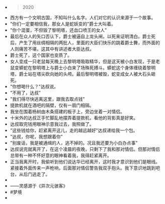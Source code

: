 - > 2020
- 西方有一个文明古国，不知叫什么名字。人们对它的认识来源于一个故事。
- "你们一定要相信我，那女人是蛇妖变的"爵士大叫着。
- "你个混蛋，不但毁了黎明塔，还血口喷王的女人"
- 最后在众人的矢口否认下，爵士被逼自上龙头闸，以死来证明清白。爵士死后，产生了用丝绸相隔的两批人，里面的大臣们快乐的跳着爵士舞，而外面的人则痛苦不堪，这其中有讲述者大臣达叔。
- 爵士死了，这个国家也变质了。
- 女人变成一只老鼠每天晚上去黎明塔吸取精华，但是这天被小白发现，于是老鼠变蟒蛇在黎明塔上与爵士小白来了场殊死搏斗。蟒蛇这个身体缠绕着黎明塔，爵士站在塔尖砍向她的头颅。最后黎明塔被毁，蛇变成女人被大石头砸死。
- "你想喝什么？"达叔说。
- "不用了，达叔"
- "我们得尽快逃离这里，跟我去取点钱"
- 提款机就在酒吧的隔壁，仅有一扇门相隔。
- 我坐在围着杨树由木条搭建的板子上，旁边坐着一对情侣。
- 十米外的达叔正手忙脚乱地摆弄着提款机，看他的背影真是好笑。
- 达叔取完钱用眼神示意我过去，我照做了。
- "这些钱给你，赶紧离开这儿，走的越远越好"达叔递给我一个包。
- "达叔，你呢，我想跟着你"
- "别废话，我是被通缉的人，逃不掉的。况且我还要为小白办点事"
- 达叔说完就离开了，在这个凌晨的夜晚，只剩下了我和那对情侣。但那对情侣总带有一种不怀好意的眼神看着我，我得赶紧离开。
- 正当我离开时，我偷听到他们说达华已经离开，这时我才意识到他们是眼线。紧接着外面传来一声枪响，后面那对情侣警告我双手抱头。我下意识地跳到吧台，从后门逃走了。
-
- ——灵感源于《异次元骇客》
- #梦境
-
